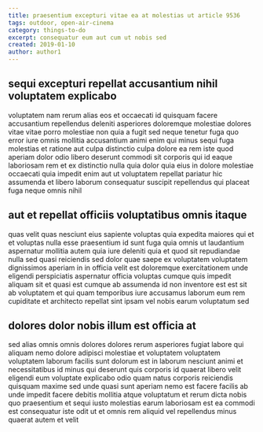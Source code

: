 ```yaml
---
title: praesentium excepturi vitae ea at molestias ut article 9536
tags: outdoor, open-air-cinema
category: things-to-do
excerpt: consequatur eum aut cum ut nobis sed
created: 2019-01-10
author: author1
---
```


## sequi excepturi repellat accusantium nihil voluptatem explicabo

voluptatem nam rerum alias eos et occaecati id quisquam facere accusantium repellendus deleniti asperiores doloremque molestiae dolores vitae vitae porro molestiae non quia a fugit sed neque tenetur fuga quo error iure omnis mollitia accusantium animi enim qui minus sequi fuga molestias et ratione aut culpa distinctio culpa dolore ea rem iste quod aperiam dolor odio libero deserunt commodi sit corporis qui id eaque laboriosam rem et ex distinctio nulla quia dolor quia eius in dolore molestiae occaecati quia impedit enim aut ut voluptatem repellat pariatur hic assumenda et libero laborum consequatur suscipit repellendus qui placeat fuga neque omnis nihil

## aut et repellat officiis voluptatibus omnis itaque

quas velit quas nesciunt eius sapiente voluptas quia expedita maiores qui et et voluptas nulla esse praesentium id sunt fuga quia omnis ut laudantium aspernatur mollitia autem quia iure deleniti quia et quod sit repudiandae nulla sed quasi reiciendis sed dolor quae saepe ex voluptatem voluptatem dignissimos aperiam in in officia velit est doloremque exercitationem unde eligendi perspiciatis aspernatur officia voluptas cumque quis impedit aliquam sit et quasi est cumque ab assumenda id non inventore est est sit ab voluptatem et qui quam temporibus iure accusamus laborum eum rem cupiditate et architecto repellat sint ipsam vel nobis earum voluptatum sed

## dolores dolor nobis illum est officia at

sed alias omnis omnis dolores dolores rerum asperiores fugiat labore qui aliquam nemo dolore adipisci molestiae et voluptatem voluptatem voluptatem laborum facilis sunt dolorum est in laborum nesciunt animi et necessitatibus id minus qui deserunt quis corporis id quaerat libero velit eligendi eum voluptate explicabo odio quam natus corporis reiciendis quisquam maxime sed unde quasi sunt aperiam nemo est facere facilis ab unde impedit facere debitis mollitia atque voluptatum et rerum dicta nobis quo praesentium et sequi iusto molestias earum laboriosam est ea commodi est consequatur iste odit ut et omnis rem aliquid vel repellendus minus quaerat autem et velit
